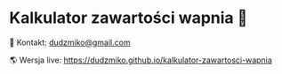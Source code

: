 # Kalkulator zawartości wapnia 🥪

📧 Kontakt: dudzmiko@gmail.com

🌎 Wersja live: https://dudzmiko.github.io/kalkulator-zawartosci-wapnia
